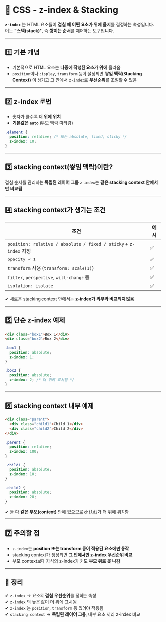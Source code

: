 # 🧱 CSS - z-index & Stacking

**`z-index`** 는 HTML 요소들이 **겹칠 때 어떤 요소가 위에 올지**를 결정하는 속성입니다.  
이는 **"스택(stack)"**, 즉 **쌓이는 순서**를 제어하는 도구입니다.

---

## 1️⃣ 기본 개념

- 기본적으로 HTML 요소는 **나중에 작성된 요소가 위에** 올라옴
- `position`이나 `display`, `transform` 등이 설정되면 **쌓임 맥락(Stacking Context)** 이 생기고 그 안에서 `z-index`로 **우선순위**를 조절할 수 있음

---

## 2️⃣ z-index 문법

- 숫자가 클수록 **더 위에 위치**
- **기본값은 `auto`** (부모 맥락 따라감)

```css
.element {
  position: relative; /* 또는 absolute, fixed, sticky */
  z-index: 10;
}
```

---

## 3️⃣ stacking context(쌓임 맥락)이란?

겹침 순서를 관리하는 **독립된 레이어 그룹** `z-index`는 **같은 stacking context 안에서만 비교됨**

---

## 4️⃣ stacking context가 생기는 조건

| 조건 | 예시 |
|------|------|
| `position: relative / absolute / fixed / sticky` + `z-index` 지정 | ✅ |
| `opacity < 1` | ✅ |
| `transform` 사용 (`transform: scale(1)`) | ✅ |
| `filter`, `perspective`, `will-change` 등 | ✅ |
| `isolation: isolate` | ✅ |

✔ 새로운 stacking context 안에서는 **z-index가 외부와 비교되지 않음**  

---

## 5️⃣ 단순 z-index 예제

```html
<div class="box1">Box 1</div>
<div class="box2">Box 2</div>
```

```css
.box1 {
  position: absolute;
  z-index: 1;
}

.box2 {
  position: absolute;
  z-index: 2; /* 더 위에 표시됨 */
}
```

---

## 6️⃣ stacking context 내부 예제

```html
<div class="parent">
  <div class="child1">Child 1</div>
  <div class="child2">Child 2</div>
</div>
```

```css
.parent {
  position: relative;
  z-index: 100;
}

.child1 {
  position: absolute;
  z-index: 10;
}

.child2 {
  position: absolute;
  z-index: 20;
}
```

✔ 둘 다 **같은 부모(context)** 안에 있으므로 `child2`가 더 위에 위치함

---

## 7️⃣ 주의할 점

- `z-index`는 **position 또는 transform 등이 적용된 요소에만 동작**
- stacking context가 생성되면 **그 안에서만 z-index 우선순위 비교**
- 부모 context보다 자식의 z-index가 커도 **부모 위로 못 나감**

---

## 🎯 정리

✔ `z-index` → 요소의 **겹침 우선순위**를 정하는 속성  
✔ `z-index` 의 높은 값이 더 위에 표시됨  
✔ `z-index` 는 `position`, `transform` 등 있어야 적용됨  
✔ `stacking context` → **독립된 레이어 그룹**, 내부 요소 끼리 z-index 비교
